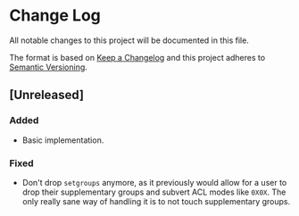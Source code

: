 # Change Log
All notable changes to this project will be documented in this file.

The format is based on [Keep a Changelog](http://keepachangelog.com/)
and this project adheres to [Semantic Versioning](http://semver.org/).

## [Unreleased]
### Added
* Basic implementation.

### Fixed
* Don't drop `setgroups` anymore, as it previously would allow for a user to
  drop their supplementary groups and subvert ACL modes like `0X0X`. The only
  really sane way of handling it is to not touch supplementary groups.
